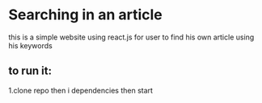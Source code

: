 # Searching in an article

this is a simple website using react.js for user to find his own article using his keywords

## to run it:

1.clone repo then i dependencies then start
